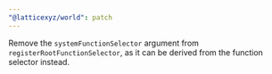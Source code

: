 ```yaml
---
"@latticexyz/world": patch
---
```


Remove the `systemFunctionSelector` argument from `registerRootFunctionSelector`, as it can be derived from the function selector instead.
